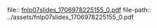 file:: [fnlp07slides_1706978225155_0.pdf](../assets/fnlp07slides_1706978225155_0.pdf)
file-path:: ../assets/fnlp07slides_1706978225155_0.pdf

